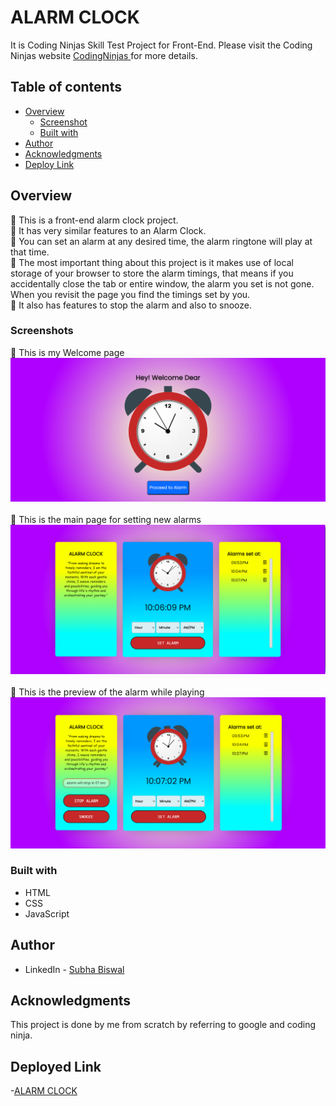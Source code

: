 # ALARM CLOCK

It is  Coding Ninjas Skill Test Project for Front-End. Please visit the Coding Ninjas website [CodingNinjas ](https://www.codingninjas.com/) for more details.


## Table of contents

- [Overview](#overview)
  - [Screenshot](#screenshots)
  - [Built with](#built-with)
- [Author](#author)
- [Acknowledgments](#acknowledgments)
- [Deploy Link](#deployed-link)


## Overview

🔴 This is a front-end alarm clock project.<br />
🔴 It has very similar features to an Alarm Clock.<br />
🔴 You can set an alarm at any desired time, the alarm ringtone will play at that time.<br />
🔴 The most important thing about this project is it makes use of local storage of your browser to store the alarm timings, that means if you accidentally close the tab or entire window, the alarm you set is not gone. When you revisit the page you find the timings set by you.<br />
🔴 It also has features to stop the alarm and also to snooze.


### Screenshots
🔴 This is my Welcome page<br />
![](Screenshots/s1.png)<br /><br />
🔴 This is the main page for setting new alarms<br />
![](Screenshots/s2.png)<br /><br />
🔴 This is the preview of the alarm while playing<br />
![](Screenshots/s3.png)<br />



### Built with

- HTML
- CSS
- JavaScript


## Author

- LinkedIn - [Subha Biswal](https://github.com/20SB)


## Acknowledgments

This project is done by me from scratch by referring to google and coding ninja.


## Deployed Link
-[ALARM CLOCK](https://alarm-clock-subha.netlify.app/)
